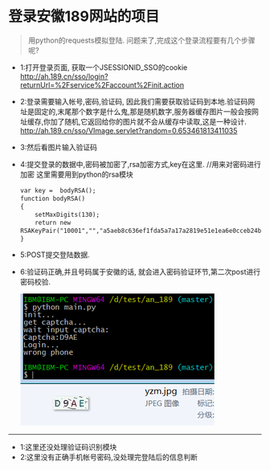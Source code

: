# 登录安徽189网站的项目

> 用python的requests模拟登陆.
> 问题来了,完成这个登录流程要有几个步骤呢?

- 1:打开登录页面, 获取一个JSESSIONID_SSO的cookie
    http://ah.189.cn/sso/login?returnUrl=%2Fservice%2Faccount%2Finit.action
- 2:登录需要输入帐号,密码,验证码, 因此我们需要获取验证码到本地.验证码网址是固定的,末尾那个数字是什么鬼,那是随机数字,服务器缓存图片一般会按网址缓存,你加了随机,它返回给你的图片就不会从缓存中读取,这是一种设计.
    http://ah.189.cn/sso/VImage.servlet?random=0.653461813411035
- 3:然后看图片输入验证码

- 4:提交登录的数据中,密码被加密了,rsa加密方式,key在这里. //用来对密码进行加密
    这里需要用到python的rsa模块
    ```
    var key =  bodyRSA();   
    function bodyRSA()   
    {   
        setMaxDigits(130);   
        return new RSAKeyPair("10001","","a5aeb8c636ef1fda5a7a17a2819e51e1ea6e0cceb24b95574ae026536243524f322807df2531a42139389674545f4c596db162f6e6bbb26498baab074c036777");    
    }
    ```


- 5:POST提交登陆数据.

- 6:验证码正确,并且号码属于安徽的话, 就会进入密码验证环节,第二次post进行密码校验.
        
    ![test](https://github.com/challengeYY/ah_189/blob/master/TEST.PNG)
------------

- 1:这里还没处理验证码识别模块
- 2:这里没有正确手机帐号密码,没处理完登陆后的信息判断

